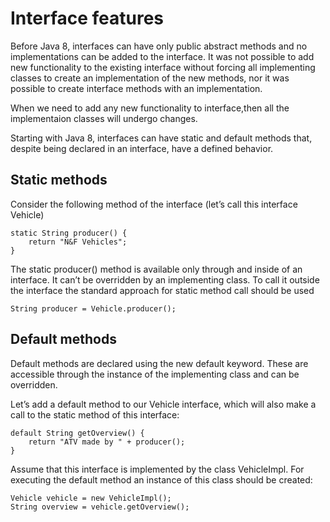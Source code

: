 # Interface features

Before Java 8, interfaces can have only public abstract methods and no implementations can be added to the interface. It was not possible to add new functionality to the existing interface without forcing all implementing classes to create an implementation of the new methods, nor it was possible to create interface methods with an implementation.

When we need to add any new functionality to interface,then all the implementaion classes will undergo changes.

Starting with Java 8, interfaces can have static and default methods that, despite being declared in an interface, have a defined behavior.


## Static methods

Consider the following method of the interface (let’s call this interface Vehicle)

```
static String producer() {
    return "N&F Vehicles";
}
```

The static producer() method is available only through and inside of an interface. It can’t be overridden by an implementing class.
To call it outside the interface the standard approach for static method call should be used

```
String producer = Vehicle.producer();
```

## Default methods

Default methods are declared using the new default keyword. These are accessible through the instance of the implementing class and can be overridden.

Let’s add a default method to our Vehicle interface, which will also make a call to the static method of this interface:

```
default String getOverview() {
    return "ATV made by " + producer();
}
```

Assume that this interface is implemented by the class VehicleImpl. For executing the default method an instance of this class should be created:

```
Vehicle vehicle = new VehicleImpl();
String overview = vehicle.getOverview();
```
